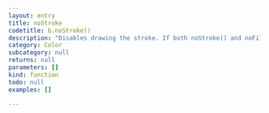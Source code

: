 ```yaml
---
layout: entry
title: noStroke
codetitle: b.noStroke()
description: "Disables drawing the stroke. If both noStroke() and noFill() are called,\nnewly drawn shapes will be invisible."
category: Color
subcategory: null
returns: null
parameters: []
kind: function
todo: null
examples: []

---
```

